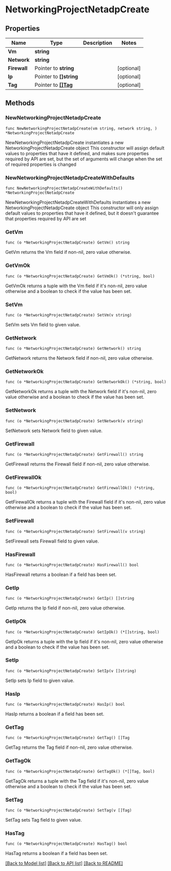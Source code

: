 # NetworkingProjectNetadpCreate

## Properties

Name | Type | Description | Notes
------------ | ------------- | ------------- | -------------
**Vm** | **string** |  | 
**Network** | **string** |  | 
**Firewall** | Pointer to **string** |  | [optional] 
**Ip** | Pointer to **[]string** |  | [optional] 
**Tag** | Pointer to [**[]Tag**](Tag.md) |  | [optional] 

## Methods

### NewNetworkingProjectNetadpCreate

`func NewNetworkingProjectNetadpCreate(vm string, network string, ) *NetworkingProjectNetadpCreate`

NewNetworkingProjectNetadpCreate instantiates a new NetworkingProjectNetadpCreate object
This constructor will assign default values to properties that have it defined,
and makes sure properties required by API are set, but the set of arguments
will change when the set of required properties is changed

### NewNetworkingProjectNetadpCreateWithDefaults

`func NewNetworkingProjectNetadpCreateWithDefaults() *NetworkingProjectNetadpCreate`

NewNetworkingProjectNetadpCreateWithDefaults instantiates a new NetworkingProjectNetadpCreate object
This constructor will only assign default values to properties that have it defined,
but it doesn't guarantee that properties required by API are set

### GetVm

`func (o *NetworkingProjectNetadpCreate) GetVm() string`

GetVm returns the Vm field if non-nil, zero value otherwise.

### GetVmOk

`func (o *NetworkingProjectNetadpCreate) GetVmOk() (*string, bool)`

GetVmOk returns a tuple with the Vm field if it's non-nil, zero value otherwise
and a boolean to check if the value has been set.

### SetVm

`func (o *NetworkingProjectNetadpCreate) SetVm(v string)`

SetVm sets Vm field to given value.


### GetNetwork

`func (o *NetworkingProjectNetadpCreate) GetNetwork() string`

GetNetwork returns the Network field if non-nil, zero value otherwise.

### GetNetworkOk

`func (o *NetworkingProjectNetadpCreate) GetNetworkOk() (*string, bool)`

GetNetworkOk returns a tuple with the Network field if it's non-nil, zero value otherwise
and a boolean to check if the value has been set.

### SetNetwork

`func (o *NetworkingProjectNetadpCreate) SetNetwork(v string)`

SetNetwork sets Network field to given value.


### GetFirewall

`func (o *NetworkingProjectNetadpCreate) GetFirewall() string`

GetFirewall returns the Firewall field if non-nil, zero value otherwise.

### GetFirewallOk

`func (o *NetworkingProjectNetadpCreate) GetFirewallOk() (*string, bool)`

GetFirewallOk returns a tuple with the Firewall field if it's non-nil, zero value otherwise
and a boolean to check if the value has been set.

### SetFirewall

`func (o *NetworkingProjectNetadpCreate) SetFirewall(v string)`

SetFirewall sets Firewall field to given value.

### HasFirewall

`func (o *NetworkingProjectNetadpCreate) HasFirewall() bool`

HasFirewall returns a boolean if a field has been set.

### GetIp

`func (o *NetworkingProjectNetadpCreate) GetIp() []string`

GetIp returns the Ip field if non-nil, zero value otherwise.

### GetIpOk

`func (o *NetworkingProjectNetadpCreate) GetIpOk() (*[]string, bool)`

GetIpOk returns a tuple with the Ip field if it's non-nil, zero value otherwise
and a boolean to check if the value has been set.

### SetIp

`func (o *NetworkingProjectNetadpCreate) SetIp(v []string)`

SetIp sets Ip field to given value.

### HasIp

`func (o *NetworkingProjectNetadpCreate) HasIp() bool`

HasIp returns a boolean if a field has been set.

### GetTag

`func (o *NetworkingProjectNetadpCreate) GetTag() []Tag`

GetTag returns the Tag field if non-nil, zero value otherwise.

### GetTagOk

`func (o *NetworkingProjectNetadpCreate) GetTagOk() (*[]Tag, bool)`

GetTagOk returns a tuple with the Tag field if it's non-nil, zero value otherwise
and a boolean to check if the value has been set.

### SetTag

`func (o *NetworkingProjectNetadpCreate) SetTag(v []Tag)`

SetTag sets Tag field to given value.

### HasTag

`func (o *NetworkingProjectNetadpCreate) HasTag() bool`

HasTag returns a boolean if a field has been set.


[[Back to Model list]](../README.md#documentation-for-models) [[Back to API list]](../README.md#documentation-for-api-endpoints) [[Back to README]](../README.md)


